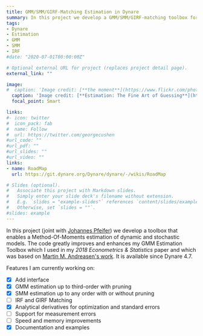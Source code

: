 ```yaml
---
title: GMM/SMM/GIRF-Matching Estimation in Dynare
summary: In this project we develop a GMM/SMM/GIRF-matching toolbox for Dynare.
tags:
- Dynare
- Estimation
- GMM
- SMM
- IRF
#date: "2020-07-01T00:00:00Z"

# Optional external URL for project (replaces project detail page).
external_link: ""

image:
#  caption: 'Image credit: [**the moment**](https://www.flickr.com/photos/86348981@N04/7914343608) by NM3792 is licensed under CC BY-NC 2.0'
  caption: 'Image credit: [**Estimation: The Fine Art of Guessing**](https://www.amazon.com/Agile-Samurai-Software-Pragmatic-Programmers/dp/1934356581) by Jonathan Rasmusson'
  focal_point: Smart

links:
#- icon: twitter
#  icon_pack: fab
#  name: Follow
#  url: https://twitter.com/georgecushen
#url_code: ""
#url_pdf: ""
#url_slides: ""
#url_video: ""
links:
- name: RoadMap
  url: https://git.dynare.org/Dynare/dynare/-/wikis/RoadMap

# Slides (optional).
#   Associate this project with Markdown slides.
#   Simply enter your slide deck's filename without extension.
#   E.g. `slides = "example-slides"` references `content/slides/example-slides.md`.
#   Otherwise, set `slides = ""`.
#slides: example
---
```

In this project (joint with [Johannes Pfeifer](https://sites.google.com/site/pfeiferecon)) we develop a toolbox that enables a Method-Of-Moments estimation of dynamic and stochastic models. The code greatly improves and enhances my GMM Estimation Toolbox which I used in my *2018 Econometrics & Statistics* paper and which was based on [Martin M. Andreasen's work](https://sites.google.com/site/mandreasendk/). It is available since Dynare 4.7.

Features I am currently working on:

- [x] Add interface
- [x] GMM estimation up to third-order with pruning
- [x] SMM estimation up to any order with or without pruning
- [ ] IRF and GIRF Matching
- [x] Analytical derivatives for optimization and standard errors
- [ ] Support for measurement errors
- [ ] Speed and memory improvements
- [x] Documentation and examples